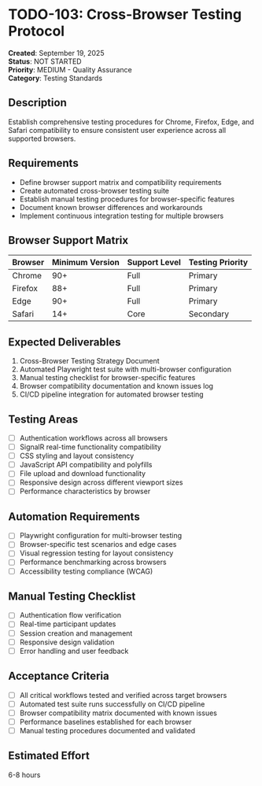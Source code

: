 # TODO-103: Cross-Browser Testing Protocol

**Created**: September 19, 2025  
**Status**: NOT STARTED  
**Priority**: MEDIUM - Quality Assurance  
**Category**: Testing Standards

## Description

Establish comprehensive testing procedures for Chrome, Firefox, Edge, and Safari compatibility to ensure consistent user experience across all supported browsers.

## Requirements

- Define browser support matrix and compatibility requirements
- Create automated cross-browser testing suite
- Establish manual testing procedures for browser-specific features
- Document known browser differences and workarounds
- Implement continuous integration testing for multiple browsers

## Browser Support Matrix

| Browser | Minimum Version | Support Level | Testing Priority |
| ------- | --------------- | ------------- | ---------------- |
| Chrome  | 90+             | Full          | Primary          |
| Firefox | 88+             | Full          | Primary          |
| Edge    | 90+             | Full          | Primary          |
| Safari  | 14+             | Core          | Secondary        |

## Expected Deliverables

1. Cross-Browser Testing Strategy Document
2. Automated Playwright test suite with multi-browser configuration
3. Manual testing checklist for browser-specific features
4. Browser compatibility documentation and known issues log
5. CI/CD pipeline integration for automated browser testing

## Testing Areas

- [ ] Authentication workflows across all browsers
- [ ] SignalR real-time functionality compatibility
- [ ] CSS styling and layout consistency
- [ ] JavaScript API compatibility and polyfills
- [ ] File upload and download functionality
- [ ] Responsive design across different viewport sizes
- [ ] Performance characteristics by browser

## Automation Requirements

- [ ] Playwright configuration for multi-browser testing
- [ ] Browser-specific test scenarios and edge cases
- [ ] Visual regression testing for layout consistency
- [ ] Performance benchmarking across browsers
- [ ] Accessibility testing compliance (WCAG)

## Manual Testing Checklist

- [ ] Authentication flow verification
- [ ] Real-time participant updates
- [ ] Session creation and management
- [ ] Responsive design validation
- [ ] Error handling and user feedback

## Acceptance Criteria

- [ ] All critical workflows tested and verified across target browsers
- [ ] Automated test suite runs successfully on CI/CD pipeline
- [ ] Browser compatibility matrix documented with known issues
- [ ] Performance baselines established for each browser
- [ ] Manual testing procedures documented and validated

## Estimated Effort

6-8 hours
